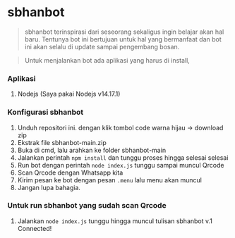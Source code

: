 # sbhanbot

> sbhanbot terinspirasi dari seseorang sekaligus ingin belajar akan hal baru. Tentunya bot ini bertujuan untuk hal yang bermanfaat dan bot ini akan selalu di update sampai pengembang bosan.

> Untuk menjalankan bot ada aplikasi yang harus di install,

### Aplikasi

1. Nodejs (Saya pakai Nodejs v14.17.1)

### Konfigurasi sbhanbot

1. Unduh repositori ini. dengan klik tombol code warna hijau -> download zip
2. Ekstrak file sbhanbot-main.zip
3. Buka di cmd, lalu arahkan ke folder sbhanbot-main
4. Jalankan perintah `npm install` dan tunggu proses hingga selesai selesai
5. Run bot dengan perintah `node index.js` tunggu sampai muncul Qrcode
6. Scan Qrcode dengan Whatsapp kita
7. Kirim pesan ke bot dengan pesan `.menu` lalu menu akan muncul
8. Jangan lupa bahagia.

### Untuk run sbhanbot yang sudah scan Qrcode

1. Jalankan `node index.js` tunggu hingga muncul tulisan sbhanbot v.1 Connected!
